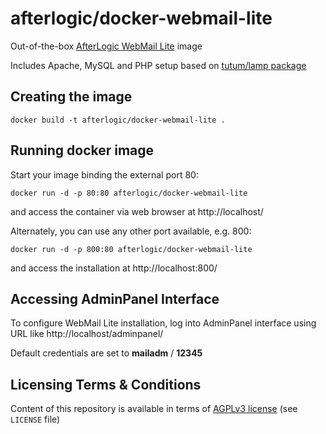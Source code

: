 afterlogic/docker-webmail-lite
==============================

Out-of-the-box [AfterLogic WebMail Lite](http://www.afterlogic.org/webmail-lite) image

Includes Apache, MySQL and PHP setup based on [tutum/lamp package](https://github.com/tutumcloud/lamp)


Creating the image
------------------

	docker build -t afterlogic/docker-webmail-lite .


Running docker image
--------------------

Start your image binding the external port 80:

	docker run -d -p 80:80 afterlogic/docker-webmail-lite

and access the container via web browser at http://localhost/


Alternately, you can use any other port available, e.g. 800:

	docker run -d -p 800:80 afterlogic/docker-webmail-lite

and access the installation at http://localhost:800/


Accessing AdminPanel Interface
------------------------------

To configure WebMail Lite installation, log into AdminPanel interface using URL like http://localhost/adminpanel/

Default credentials are set to **mailadm** / **12345**


Licensing Terms & Conditions
----------------------------

Content of this repository is available in terms of [AGPLv3 license](http://www.gnu.org/licenses/agpl-3.0.en.html) (see `LICENSE` file)